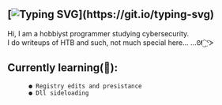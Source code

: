## [![Typing SVG](https://readme-typing-svg.demolab.com?font=Fira+Code&duration=3000&pause=500&color=EFF7D9&background=7F71FF22&vCenter=true&width=500&height=45&lines=Bizzi!;Amature+Malware-dev+and+Red-Teamer...)](https://git.io/typing-svg)

Hi, I am a hobbiyst programmer studying cybersecurity.  
I do writeups of HTB and such, not much special here...     …ᘛ⁐̤ᕐᐷ

## **Currently learning(📖)**:
          ● Registry edits and presistance
          ● Dll sideloading
